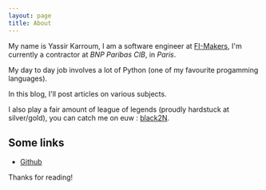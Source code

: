 ```yaml
---
layout: page
title: About
---
```


My name is Yassir Karroum, I am a software engineer at [FI-Makers](https://fi-makers.devoteam.com/), I'm currently a contractor at *BNP Paribas CIB*, in _Paris_.

My day to day job involves a lot of Python (one of my favourite progamming languages).

In this blog, I'll post articles on various subjects.

I also play a fair amount of league of legends (proudly hardstuck at silver/gold), you can catch me on euw : [black2N](https://euw.op.gg/summoner/userName=black2N).

## Some links

* [Github](https://github.com/ukarroum)

Thanks for reading!
